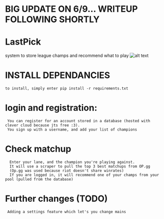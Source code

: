 
# BIG UPDATE ON 6/9... WRITEUP FOLLOWING SHORTLY
# LastPick
 system to store league champs and recommend what to play
 ![alt text](https://media.discordapp.net/attachments/984340998551404584/1248156626683297792/image.png?ex=6662a3f1&is=66615271&hm=cf93d7121d0cccd1f503d6e97c46ce7febc2cf0fea7bc30a097919c9a6f98eeb&=&format=webp&quality=lossless)

# INSTALL DEPENDANCIES
    to install, simply enter pip install -r requirements.txt

# login and registration:
     You can register for an account stored in a database (hosted with clever cloud because jts free :3).
     You sign up with a username, and add your list of champions

 # Check matchup
      Enter your lane, and the champion you're playing against.
      It will use a scraper to pull the top 3 best matchups from OP.gg
      (Op.gg was used because riot doesn't share winrates)
      If you are logged in, it will recommend one of your champs from your pool (pulled from the database)
      
# Further changes (TODO)
     Adding a settings feature which let's you change mains 
     

